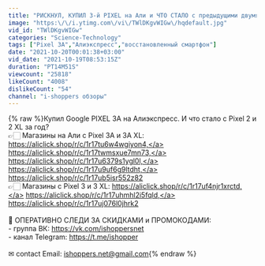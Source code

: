 ```yaml
---
title: "РИСКНУЛ, КУПИЛ 3-й PIXEL на Али и ЧТО СТАЛО с предыдущими двумя за 1 год …"
image: "https:\/\/i.ytimg.com\/vi\/TWlDKgvWIGw\/hqdefault.jpg"
vid_id: "TWlDKgvWIGw"
categories: "Science-Technology"
tags: ["Pixel 3A","Алиэкспресс","восстановленный смартфон"]
date: "2021-10-20T00:01:38+03:00"
vid_date: "2021-10-19T08:53:15Z"
duration: "PT14M51S"
viewcount: "25818"
likeCount: "4008"
dislikeCount: "54"
channel: "i-shoppers обзоры"
---
```

{% raw %}Купил Google PIXEL 3A на Алиэкспресс. И что стало с Pixel 2 и 2 XL за год?<br />👉🏻 Магазины на Али с Pixel 3A и 3A XL: <a rel="nofollow" target="blank" href="https://aliclick.shop/r/c/1r17tu6w4wgiyon4,">https://aliclick.shop/r/c/1r17tu6w4wgiyon4,</a> <a rel="nofollow" target="blank" href="https://aliclick.shop/r/c/1r17twmsxue7mn73,">https://aliclick.shop/r/c/1r17twmsxue7mn73,</a> <a rel="nofollow" target="blank" href="https://aliclick.shop/r/c/1r17u6379s1ygl0l,">https://aliclick.shop/r/c/1r17u6379s1ygl0l,</a> <a rel="nofollow" target="blank" href="https://aliclick.shop/r/c/1r17u9uf6g9ltdht,">https://aliclick.shop/r/c/1r17u9uf6g9ltdht,</a> <a rel="nofollow" target="blank" href="https://aliclick.shop/r/c/1r17ub5isr552z82">https://aliclick.shop/r/c/1r17ub5isr552z82</a><br />👉🏻 Магазины с Pixel 3 и 3 XL: <a rel="nofollow" target="blank" href="https://aliclick.shop/r/c/1r17uf4njr1xrctd,">https://aliclick.shop/r/c/1r17uf4njr1xrctd,</a> <a rel="nofollow" target="blank" href="https://aliclick.shop/r/c/1r17uhmhl2i5fqld,">https://aliclick.shop/r/c/1r17uhmhl2i5fqld,</a> <a rel="nofollow" target="blank" href="https://aliclick.shop/r/c/1r17uj076l0jhrk2">https://aliclick.shop/r/c/1r17uj076l0jhrk2</a><br /><br />🛒 ОПЕРАТИВНО СЛЕДИ ЗА СКИДКАМИ и ПРОМОКОДАМИ: <br />- группа ВК: <a rel="nofollow" target="blank" href="https://vk.com/ishoppersnet">https://vk.com/ishoppersnet</a><br />- канал Telegram: <a rel="nofollow" target="blank" href="https://t.me/ishopper">https://t.me/ishopper</a><br /><br />✉ contact Email: ishoppers.net@gmail.com{% endraw %}
